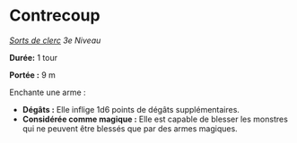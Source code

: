 # Contrecoup


*[Sorts de clerc](../Sorts_de_clerc.md) 3e Niveau*

**Durée:** 1 tour

**Portée :** 9 m

Enchante une arme :

  - **Dégâts :** Elle inflige 1d6 points de dégâts supplémentaires.
  - **Considérée comme magique :** Elle est capable de blesser les
    monstres qui ne peuvent être blessés que par des armes magiques.